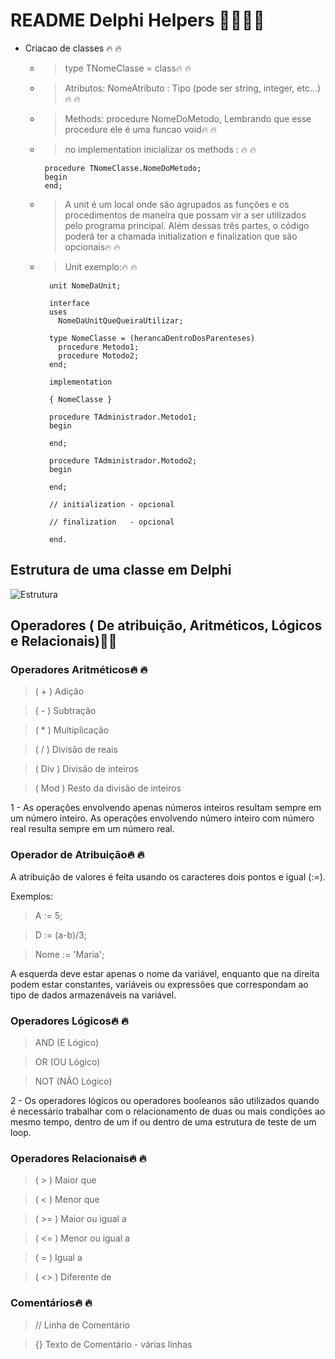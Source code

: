 # README Delphi Helpers 🚀🚀🚀🚀

- Criacao de classes 🔥 🔥 
  - > type TNomeClasse = class🔥 🔥 
  - > Atributos: NomeAtributo : Tipo (pode ser string, integer, etc...)🔥 🔥 
  - > Methods: procedure NomeDoMetodo, Lembrando que esse procedure ele é uma funcao void🔥 🔥 
  - >no implementation inicializar os methods : 🔥 🔥 
  
         procedure TNomeClasse.NomeDoMetodo; 
         begin
         end;
  
  - >A unit é um local onde são agrupados as funções e os procedimentos de maneira que possam vir a ser utilizados pelo programa principal. Além dessas três partes, o código poderá ter a chamada initialization e finalization que são opcionais🔥 🔥  
  - >Unit exemplo:🔥 🔥 
                
          unit NomeDaUnit;

          interface
          uses
            NomeDaUnitQueQueiraUtilizar;

          type NomeClasse = (herancaDentroDosParenteses)
            procedure Metodo1;
            procedure Motodo2;
          end;

          implementation

          { NomeClasse }

          procedure TAdministrador.Metodo1;
          begin

          end;

          procedure TAdministrador.Motodo2;
          begin

          end;
          
          // initialization - opcional
          
          // finalization   - opcional

          end.

## Estrutura de uma classe em Delphi
![Estrutura](https://user-images.githubusercontent.com/58851247/168339639-c6dff1e3-e510-456b-843c-5c10e694e94c.png)

## Operadores ( De atribuição, Aritméticos, Lógicos e Relacionais)🚀🚀
### Operadores Aritméticos🔥 🔥 
>( + ) Adição

>( - ) Subtração

>( * ) Multiplicação

>( / ) Divisão de reais

>( Div ) Divisão de inteiros

>( Mod ) Resto da divisão de inteiros

1 - As operações envolvendo apenas números inteiros resultam sempre em um número inteiro. As operações envolvendo número inteiro com número real resulta sempre em um número real.

### Operador de Atribuição🔥 🔥 
A atribuição de valores é feita usando os caracteres  dois pontos e igual (:=).

Exemplos:

>A := 5;

>D := (a-b)/3;

>Nome := 'Maria';

A esquerda deve estar apenas o nome da variável, enquanto que na direita podem estar constantes, variáveis ou expressões que correspondam ao tipo de dados armazenáveis na variável.

### Operadores Lógicos🔥 🔥 
>AND (E Lógico)

>OR (OU Lógico)

>NOT (NÃO Lógico)

2 - Os operadores lógicos ou operadores booleanos são utilizados quando é necessário trabalhar com o relacionamento de duas ou mais condições ao mesmo tempo, dentro de um if ou dentro de uma estrutura de teste de um loop.

### Operadores Relacionais🔥 🔥 
> ( > ) Maior que

>( < ) Menor que

>( >= )  Maior ou igual a

>( <= )  Menor ou igual a

>( = ) Igual a

>( <> )  Diferente de

### Comentários🔥 🔥 

> //  Linha de Comentário

> {} Texto de Comentário - várias linhas
